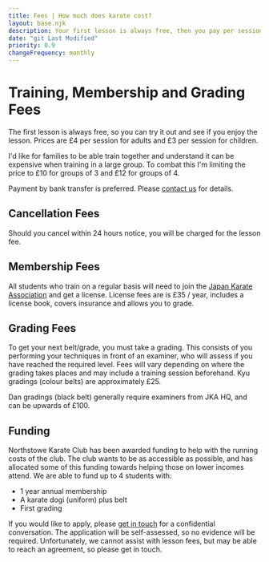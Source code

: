 ```yaml
---
title: Fees | How much does karate cost?
layout: base.njk
description: Your first lesson is always free, then you pay per session. You'll also need to join the Japan Karate Association to continue training on a regular basis.
date: "git Last Modified"
priority: 0.9
changeFrequency: monthly
---
```

# Training, Membership and Grading Fees
The first lesson is always free, so you can try it out and see if you enjoy the lesson. Prices are £4 per session for adults and £3 per session for children.

I'd like for families to be able train together and understand it can be expensive when training in a large group. To combat this I'm limiting the price to £10 for groups of 3 and £12 for groups of 4.

Payment by bank transfer is preferred. Please [contact us](/contact/) for details.

## Cancellation Fees

Should you cancel within 24 hours notice, you will be charged for the lesson fee.

## Membership Fees

All students who train on a regular basis will need to join the [Japan Karate Association](https://www.jka.or.jp/en/) and get a license. License fees are is £35 / year, includes a license book, covers insurance and allows you to grade.

## Grading Fees

To get your next belt/grade, you must take a grading. This consists of you performing your techniques in front of an examiner, who will assess if you have reached the required level. Fees will vary depending on where the grading takes places and may include a training session beforehand. Kyu gradings (colour belts) are approximately £25.

Dan gradings (black belt) generally require examiners from JKA HQ, and can be upwards of £100.

## Funding
Northstowe Karate Club has been awarded funding to help with the running costs of the club. The club wants to be as accessible as possible, and has allocated some of this funding towards helping those on lower incomes attend. We are able to fund up to 4 students with:

* 1 year annual membership
* A karate dogi (uniform) plus belt
* First grading

If you would like to apply, please [get in touch](/contact/) for a confidential conversation. The application will be self-assessed, so no evidence will be required. Unfortunately, we cannot assist with lesson fees, but may be able to reach an agreement, so please get in touch.

